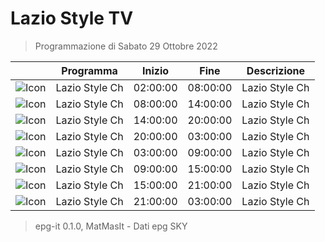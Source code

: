 # Lazio Style TV
> Programmazione di Sabato 29 Ottobre 2022

||Programma|Inizio|Fine|Descrizione|
|---|---|---|---|---|
|![Icon](https://guidatv.sky.it/uuid/SportCalcio_Cover_JgZRMKTlp.png)|Lazio Style Ch|02:00:00|08:00:00|Lazio Style Ch
|![Icon](https://guidatv.sky.it/uuid/SportCalcio_Cover_JgZRMKTlp.png)|Lazio Style Ch|08:00:00|14:00:00|Lazio Style Ch
|![Icon](https://guidatv.sky.it/uuid/SportCalcio_Cover_JgZRMKTlp.png)|Lazio Style Ch|14:00:00|20:00:00|Lazio Style Ch
|![Icon](https://guidatv.sky.it/uuid/SportCalcio_Cover_JgZRMKTlp.png)|Lazio Style Ch|20:00:00|03:00:00|Lazio Style Ch
|![Icon](https://guidatv.sky.it/uuid/SportCalcio_Cover_JgZRMKTlp.png)|Lazio Style Ch|03:00:00|09:00:00|Lazio Style Ch
|![Icon](https://guidatv.sky.it/uuid/SportCalcio_Cover_JgZRMKTlp.png)|Lazio Style Ch|09:00:00|15:00:00|Lazio Style Ch
|![Icon](https://guidatv.sky.it/uuid/SportCalcio_Cover_JgZRMKTlp.png)|Lazio Style Ch|15:00:00|21:00:00|Lazio Style Ch
|![Icon](https://guidatv.sky.it/uuid/SportCalcio_Cover_JgZRMKTlp.png)|Lazio Style Ch|21:00:00|03:00:00|Lazio Style Ch



 > epg-it 0.1.0, MatMasIt - Dati epg SKY